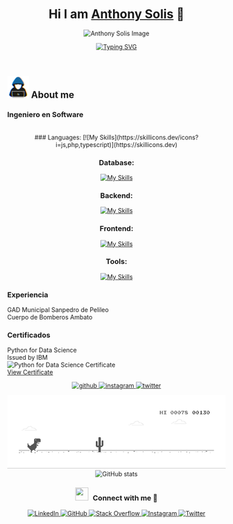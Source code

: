<div align="center">
  <h1 align="center">Hi I am <a href="">Anthony Solis</a> 👋</h1>
  <img src="https://github.com/Anthony6887/Anthony6887/assets/109778441/c55bf218-e8b7-49e3-a11d-914de1e95e5d" alt="Anthony Solis Image">
</div>

<p align="center">
  <a href="https://github.com/DenverCoder1/readme-typing-svg">
    <img src="https://readme-typing-svg.herokuapp.com?font=Time+New+Roman&color=cyan&size=25&center=true&vCenter=true&width=600&height=100&lines=Junior+Developer..&hearts;++;Self-Taught+Front-End+Developer,;Back-End+Developer,;Active+Learner/Researcher,;Love+to+learn+new+stuffs..<3" alt="Typing SVG">
  </a>
</p>

<br>

## <img src="https://github.com/0xAbdulKhalid/0xAbdulKhalid/raw/main/assets/mdImages/about_me.gif" width="50px"> **About me**

### Ingeniero en Software
<div align="center">
<br>
### Languages:
[![My Skills](https://skillicons.dev/icons?i=js,php,typescript)](https://skillicons.dev)

### Database:
[![My Skills](https://skillicons.dev/icons?i=mysql,postgresql)](https://skillicons.dev)

### Backend:
[![My Skills](https://skillicons.dev/icons?i=express,nodejs,nestjs,firebase)](https://skillicons.dev)

### Frontend:
[![My Skills](https://skillicons.dev/icons?i=html,css,tailwindcss,react,nextjs)](https://skillicons.dev)

### Tools:
[![My Skills](https://skillicons.dev/icons?i=figma,postman)](https://skillicons.dev)

</div>

### Experiencia
GAD Municipal Sanpedro de Pelileo <br>
Cuerpo de Bomberos Ambato

### Certificados
Python for Data Science<br>
Issued by IBM<br>
<img src="https://github.com/Anthony6887/Anthony6887/assets/109778441/22eb98be-abde-47db-a41f-7444ae0439cd" alt="Python for Data Science Certificate"><br>
[View Certificate](https://www.credly.com/badges/7e70b0cf-2ff8-4dda-b1d8-1347d287075a/public_url)

<div align="center">
  <p>
    <a href="https://github.com/Anthony6887">
      <img src="https://cdn.jsdelivr.net/npm/simple-icons@3.0.1/icons/github.svg" alt="github" height="40">
    </a>
    <a href="https://www.instagram.com/@anthonysolis2001/">
      <img src="https://cdn.jsdelivr.net/npm/simple-icons@3.0.1/icons/instagram.svg" alt="instagram" height="40">
    </a>
    <a href="https://twitter.com/@antho6887">
      <img src="https://cdn.jsdelivr.net/npm/simple-icons@3.0.1/icons/twitter.svg" alt="twitter" height="40">
    </a>
  </p>
</div>

<p align="center">
  <img src="https://raw.githubusercontent.com/wangningkai/wangningkai/master/assets/dino.gif" alt="Dino GIF">
  <img src="https://github-readme-stats.vercel.app/api?username=Anthony6887&show_icons=true" alt="GitHub stats">
</p>

<h3 align="center"><img src="https://media.giphy.com/media/iY8CRBdQXODJSCERIr/giphy.gif" width="30" height="30" style="margin-right: 10px;">Connect with me 🤝</h3>
<p align="center">
  <a href="https://www.linkedin.com/in/anthony-solis-3123191b1/" target="_blank">
    <img src="https://img.icons8.com/doodle/40/000000/linkedin--v2.png" alt="LinkedIn">
  </a>
  <a href="https://github.com/Anthony6887" target="_blank">
    <img src="https://img.icons8.com/doodle/40/000000/github--v1.png" alt="GitHub">
  </a>
  <a href="" target="_blank">
    <img src="https://img.icons8.com/external-tal-revivo-color-tal-revivo/40/000000/external-stack-overflow-is-a-question-and-answer-site-for-professional-logo-color-tal-revivo.png" alt="Stack Overflow">
  </a>
  <a href="" target="_blank">
    <img src="https://img.icons8.com/doodle/40/000000/instagram-new--v2.png" alt="Instagram">
  </a>
  <a href="" target="_blank">
    <img src="https://img.icons8.com/doodle/1x/twitter-squared--v2.png" alt="Twitter">
  </a>
</p>
